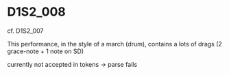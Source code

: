 # D1S2_008

cf. D1S2_007

This performance,  in the style of a march (drum), 
contains a lots of drags (2 grace-note + 1 note on SD)

currently not accepted in tokens → parse fails











